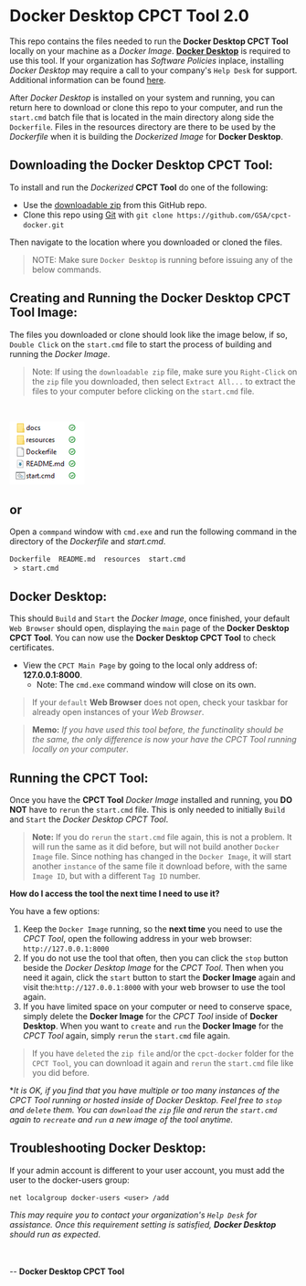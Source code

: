 # Docker Desktop CPCT Tool 2.0

This repo contains the files needed to run the **Docker Desktop CPCT Tool** locally on your machine as a *Docker Image*.
[**Docker Desktop**](https://www.docker.com) is required to use this tool. If your organization has *Software Policies* inplace, installing
*Docker Desktop* may require a call to your company's `Help Desk` for support. Additional information can be found [here](https://docs.docker.com/desktop/install/windows-install/). 

After *Docker Desktop* is installed on your system and running, you can return here to download or clone this repo to your computer, and run the `start.cmd` batch file that is located in the main directory along side the `Dockerfile`. Files in the resources directory are there to be used by the *Dockerfile* when it is building the *Dockerized Image* for **Docker Desktop**.

## Downloading the Docker Desktop CPCT Tool:

To install and run the *Dockerized* **CPCT Tool** do one of the following:
- Use the [downloadable zip](https://github.com/GSA/cpct-docker/archive/refs/heads/main.zip) from this GitHub repo.
- Clone this repo using [Git](https://git-scm.com) with `git clone https://github.com/GSA/cpct-docker.git`

Then navigate to the location where you downloaded or cloned the files.

> NOTE: Make sure `Docker Desktop` is running before issuing any of the below commands.


## Creating and Running the Docker Desktop CPCT Tool Image:

The files you downloaded or clone should look like the image below, if so, `Double Click` on the `start.cmd` file to start the process of building and running the *Docker Image*.
> Note: If using the `downloadable zip` file, make sure you `Right-Click` on the `zip` file you downloaded, then select `Extract All...` to extract the files to your computer before clicking on the `start.cmd` file.

<br/>

![Local Files](docs/images/local_files.png)


## or

Open a `commpand` window with `cmd.exe` and run the following command in the directory of the *Dockerfile* and *start.cmd*.  
```shell
Dockerfile  README.md  resources  start.cmd
 > start.cmd
```


## Docker Desktop:

This should `Build` and `Start` the *Docker Image*, once finished, your default `Web Browser` should open, displaying the `main` page of the **Docker Desktop CPCT Tool**. You can now use the **Docker Desktop CPCT Tool** to check certificates. 


- View the `CPCT Main Page` by going to the local only address of: **127.0.0.1:8000**.
    - Note: The `cmd.exe` command window will close on its own. 

> If your `default` **Web Browser** does not open, check your taskbar for already open instances of your *Web Browser*.

> **Memo:** *If you have used this tool before, the functinality should be the same, the only difference is now your have the *CPCT Tool* running locally on your computer*.



## Running the CPCT Tool:

Once you have the **CPCT Tool** *Docker Image* installed and running, you **DO NOT** have to `rerun` the `start.cmd` file. This is only needed to initially `Build` and `Start` the *Docker Desktop CPCT Tool*.

> **Note:** If you do `rerun` the `start.cmd` file again, this is not a problem. It will run the same as it did before, but will not build another `Docker Image` file. Since nothing has changed in the `Docker Image`, it will start another `instance` of the same file it download before, with the same `Image ID`, but with a different `Tag ID` number. 

**How do I access the tool the next time I need to use it?**

You have a few options:
1. Keep the `Docker Image` running, so the __next time__ you need to use the *CPCT Tool*, open the following address in your web browser: `http://127.0.0.1:8000`
2. If you do not use the tool that often, then you can click the `stop` button beside the *Docker Desktop Image* for the *CPCT Tool*. Then when you need it again, click the `start` button to start the **Docker Image** again and visit the:`http://127.0.0.1:8000` with your web browser to use the tool again. 
3. If you have limited space on your computer or need to conserve space, simply delete the **Docker Image** for the *CPCT Tool* inside of **Docker Desktop**. When you want to `create` and `run` the **Docker Image** for the *CPCT Tool* again, simply `rerun` the `start.cmd` file again.

> If you have `deleted` the `zip file` and/or the `cpct-docker` folder for the `CPCT Tool`, you can download it again and `rerun` the `start.cmd` file like you did before.


**It is OK, if you find that you have multiple or too many instances of the *CPCT Tool* running or hosted inside of Docker Desktop. Feel free to `stop` and `delete` them. You can `download` the `zip` file and rerun the `start.cmd` again to `recreate` and `run` a new image of the tool anytime.*  


## Troubleshooting Docker Desktop:

If your admin account is different to your user account, you must add the user to the docker-users group:

```shell
net localgroup docker-users <user> /add
```
*This may require you to contact your organization's `Help Desk` for assistance. Once this requirement setting is satisfied, **Docker Desktop** should run as expected*.


<br><br>
-- **Docker Desktop CPCT Tool**
